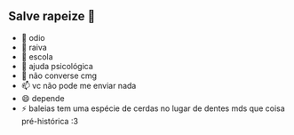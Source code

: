 ## Salve rapeize 👋
- 🔭 odio
- 🌱 raiva
- 👯 escola
- 🤔 ajuda psicológica
- 💬 não converse cmg
- 📫 vc não pode me enviar nada
- 😄 depende
- ⚡ baleias tem uma espécie de cerdas no lugar de dentes
  mds que coisa pré-histórica :3
